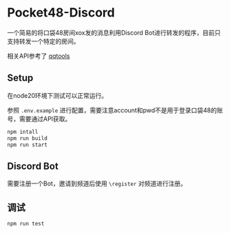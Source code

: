 # Pocket48-Discord

一个简易的将口袋48房间xox发的消息利用Discord Bot进行转发的程序，目前只支持转发一个特定的房间。

相关API参考了 [qqtools](https://github.com/duan602728596/qqtools)

## Setup

在node20环境下测试可以正常运行。

参照 `.env.example` 进行配置，需要注意account和pwd不是用于登录口袋48的账号，需要通过API获取。

```bash
npm intall
npm run build
npm run start
```

## Discord Bot

需要注册一个Bot，邀请到频道后使用 `\register` 对频道进行注册。

## 调试

```bash
npm run test
```

